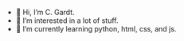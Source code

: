 - 👋 Hi, I’m C. Gardt.
- 👀 I’m interested in a lot of stuff.
- 🌱 I’m currently learning python, html, css, and js.

<!--- 💞️ I’m looking to collaborate on nothing at the moment.
 📫 How to reach me on Twitter.
cgardt/cgardt is a ✨ special ✨ repository because its `README.md` (this file) appears on your GitHub profile.
You can click the Preview link to take a look at your changes.
--->
